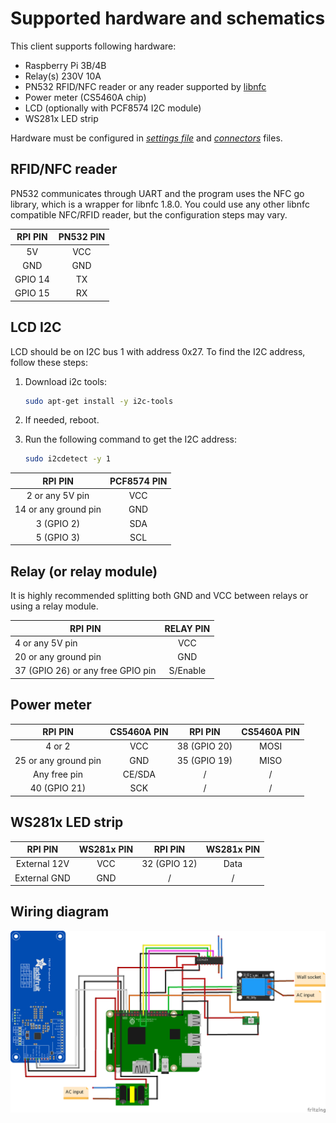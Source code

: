 # Supported hardware and schematics

This client supports following hardware:

- Raspberry Pi 3B/4B
- Relay(s) 230V 10A
- PN532 RFID/NFC reader or any reader supported by [libnfc](http://nfc-tools.org/index.php/Libnfc)
- Power meter (CS5460A chip)
- LCD (optionally with PCF8574 I2C module)
- WS281x LED strip

Hardware must be configured in [_settings file_](../../configs/settings.json) and [_connectors_](../../configs/connectors) files.

## RFID/NFC reader

PN532 communicates through UART and the program uses the NFC go library, which is a wrapper for libnfc 1.8.0. You could
use any other libnfc compatible NFC/RFID reader, but the configuration steps may vary.

| RPI PIN |   PN532 PIN    | 
| :---:	| :---:	|
|  5V    |  VCC  |
|   GND    |  GND    | 
|   GPIO 14    |  TX    |
|   GPIO 15    |  RX    | 

## LCD I2C

LCD should be on I2C bus 1 with address 0x27. To find the I2C address, follow these steps:

1. Download i2c tools:

   ```bash
   sudo apt-get install -y i2c-tools
   ```

2. If needed, reboot.

3. Run the following command to get the I2C address:

   ```bash
   sudo i2cdetect -y 1 
   ```

| RPI PIN |   PCF8574 PIN    | 
| :---:	| :---:	|
|   2 or any 5V pin    |  VCC  |
|   14 or any ground pin    |  GND    | 
|   3 (GPIO 2)    |  SDA    |
|   5 (GPIO 3)    |  SCL    | 

## Relay (or relay module)

It is highly recommended splitting both GND and VCC between relays or using a relay module.

| RPI PIN |  RELAY PIN    | 
| ---	| :---:	|
|   4 or any 5V pin    |   VCC    | 
|   20 or any ground pin    |   GND    |  
|  37 (GPIO 26) or any free GPIO pin    |   S/Enable    |  

## Power meter

| RPI PIN|  CS5460A PIN    |  RPI PIN |   CS5460A PIN    |
| :---:	| :---:	| :---:	| :---:	|
|   4 or 2    |   VCC    |  38 (GPIO 20)    |   MOSI    |
|   25 or any ground pin    |   GND    |   35 (GPIO 19)    |   MISO    |
|   Any free pin    |   CE/SDA    |   /    |   /    |
|   40 (GPIO 21)    |   SCK    |   /    |  /    |

## WS281x LED strip

| RPI PIN|  WS281x PIN    |  RPI PIN |   WS281x PIN    |
| :---:	| :---:	| :---:	| :---:	|
|   External 12V    |   VCC    |  32 (GPIO 12)    |   Data |
|   External GND   |   GND    |   /    |  / |

## Wiring diagram

![](WiringSketch_eng.png)